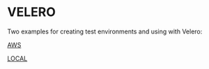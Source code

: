 # VELERO

Two examples for creating test environments and using with Velero:

[AWS](./README_AWS.md)

[LOCAL](./README_LOCAL.md)
